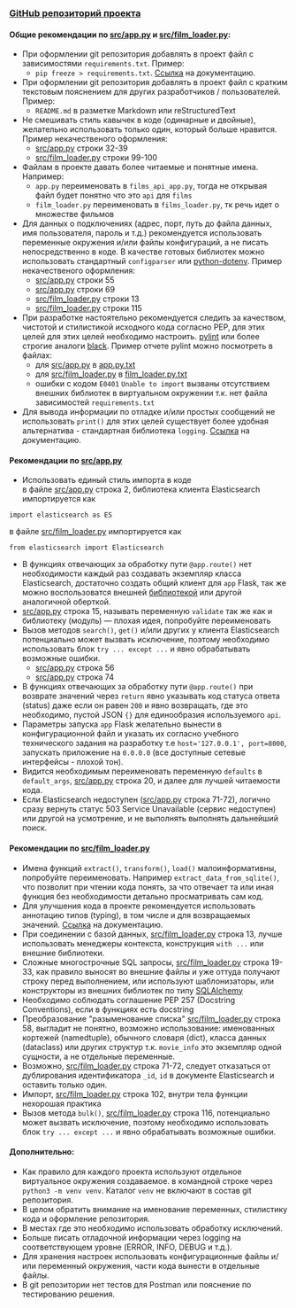 ### [GitHub репозиторий проекта](https://github.com/ProstoSawa/praktikum)

#### Общие рекомендации по [src/app.py](src/app.py) и [src/film_loader.py](src/film_loader.py):
- При оформлении git репозитория добавлять в проект файл с зависимостями `requirements.txt`. 
Пример: 
    - `pip freeze > requirements.txt`. [Ссылка](https://pip.pypa.io/en/stable/user_guide) на документацию.
- При оформлении git репозитория добавлять в проект файл с кратким текстовым пояснением 
для других разработчиков / пользователей. Пример: 
    - `README.md` в разметке Markdown или reStructuredText
- Не смешивать стиль кавычек в коде (одинарные и двойные), желательно использовать только один, который больше нравится. 
Пример некачественого оформления: 
    - [src/app.py](src/app.py#L32-L39) строки 32-39
    - [src/film_loader.py](src/film_loader.py#L99-L100) строки 99-100
- Файлам в проекте давать более читаемые и понятные имена. Например:
    - `app.py` переименовать в `films_api_app.py`, тогда не открывая файл будет понятно что это `api` для `films`
    - `film_loader.py` переименовать в `films_loader.py`,  тк речь идет о множестве фильмов
- Для данных о подключениях (адрес, порт, путь до файла данных, имя пользователя, пароль и т.д.) 
рекомендуется использовать переменные окружения и/или файлы конфигураций, а не писать непосредственно в коде. 
В качестве готовых библиотек можно использовать стандартный `configparser` 
или [python-dotenv](https://pypi.org/project/python-dotenv). 
Пример некачественого оформления:
    - [src/app.py](src/app.py#L55) строки 55
    - [src/app.py](src/app.py#L69) строки 69
    - [src/film_loader.py](src/film_loader.py#L13) строки 13
    - [src/film_loader.py](src/film_loader.py#L115) строки 115
- При разработке настоятельно рекомендуется следить за качеством, чистотой и стилистикой исходного кода 
согласно PEP, для этих целей для этих целей необходимо настроить. 
[pylint](https://www.pylint.org) или более строгие аналоги [black](https://github.com/psf/black).
Пример отчете pylint можно посмотреть в файлах:
    - для [src/app.py](src/app.py) в [app.py.txt](app.py.txt)
    - для [src/film_loader.py](src/film_loader.py) в [film_loader.py.txt](film_loader.py.txt)
    - ошибки с кодом `E0401` `Unable to import` вызваны отсутствием внешних библиотек в виртуальном окружении т.к. 
    нет файла зависимостей `requirements.txt`
- Для вывода информации по отладке и/или простых сообщений не использовать `print()` для этих целей существует более удобная 
альтернатива - стандартная библиотека `logging`. [Ссылка](https://docs.python.org/3/library/logging.html) на документацию.

#### Рекомендации по [src/app.py](src/app.py)
- Использовать единый стиль импорта в коде  
в файле [src/app.py](src/app.py#L2) строка 2, библиотека клиента Elasticsearch импортируется как
```text
import elasticsearch as ES
```
в файле [src/film_loader.py](src/film_loader.py#L4) импортируется как
```
from elasticsearch import Elasticsearch
```
- В функциях отвечающих за обработку пути `@app.route()` нет необходимости каждый раз создавать 
экземпляр класса Elasticsearch, достаточно создать общий клиент для `app` Flask, так же можно
воспользоватся внешней [библиотекой](https://github.com/CalthorpeAnalytics/flask-elasticsearch) или 
другой аналогичной оберткой.
- [src/app.py](src/app.py#L15) строка 15, называть переменную `validate` так же как и библиотеку (модуль) — плохая идея, 
попробуйте переименовать
- Вызов методов `search()`, `get()` и/или других у клиента Elasticsearch потенциально может вызвать исключение, 
поэтому необходимо использовать блок `try ... except ...` и явно обрабатывать возможные ошибки.
    - [src/app.py](src/app.py#L56) строка 56
    - [src/app.py](src/app.py#L74) строка 74
- В функциях отвечающих за обработку пути `@app.route()` при возврате значений через `return` явно 
указывать код статуса ответа (status) даже если он равен `200` и явно возвращать, где это необходимо, пустой JSON `{}` 
для единообразия используемого `api`.
- Параметры запуска `app` Flask желательно вынести в конфигурационной файл и указать их согласно 
учебного технического задания на разработку т.е  `host='127.0.0.1', port=8000`, запускать приложение на `0.0.0.0` 
(все доступные сетевые интерфейсы - плохой тон).
- Видится необходимым переименовать переменную `defaults` в `default_args`, [src/app.py](src/app.py#L20) строка 20,
и далее для лучшей читаемости кода.
- Если Elasticsearch недоступен ([src/app.py](src/app.py#L71-L72) строка 71-72), логично сразу вернуть 
статус 503 Service Unavailable (сервис недоступен) или другой на усмотрение, и не выполнять выполнять 
дальнейший поиск.

#### Рекомендации по [src/film_loader.py](src/film_loader.py)
- Имена функций `extract()`, `transform()`, `load()` малоинформативны, попробуйте переименовать. 
Например `extract_data_from_sqlite()`, что позволит при чтении кода понять, за что отвечает та или 
иная функция без необходимости детально просматривать сам код.
- Для улучшения кода в проекте рекомендуется использовать аннотацию типов (typing), в том числе и для 
возвращаемых значений. [Ссылка](https://docs.python.org/3/library/typing.html) на документацию.
- При соединении с базой данных, [src/film_loader.py](src/film_loader.py#L13) строка 13,  лучше использовать 
менеджеры контекста, конструкция `with ...` или внешние библиотеки.
- Сложные многострочные SQL запросы, [src/film_loader.py](src/film_loader.py#L19-L33) строка 19-33, как правило выносят 
во внешние файлы и уже оттуда получают строку перед выполнением, или используют шаблонизаторы, 
или конструкторы из внешних библиотек по типу [SQLAlchemy](https://www.sqlalchemy.org)   
- Необходимо соблюдать соглашение PEP 257 (Docstring Conventions), если в функциях есть docstring
- Преобразование "разыменование списка" [src/film_loader.py](src/film_loader.py#L58) строка 58, выгладит 
не понятно, возможно использование: именованных кортежей (namedtuple), обычного словаря (dict), 
класса данных (dataclass) или других структур т.к. `movie_info` это экземпляр 
одной сущности, а не отдельные переменные.
- Возможно, [src/film_loader.py](src/film_loader.py#L71-L72) строка 71-72, следует отказаться от дублирования 
идентификатора `_id`, `id` в документе Elasticsearch и оставить только один.
- Импорт, [src/film_loader.py](src/film_loader.py#L102) строка 102, внутри тела функции нехорошая практика
- Вызов метода `bulk()`, [src/film_loader.py](src/film_loader.py#L116) строка 116, потенциально может вызвать исключение, 
поэтому необходимо использовать блок `try ... except ...` и явно обрабатывать возможные ошибки.

#### Дополнительно:
 - Как правило для каждого проекта используют отдельное виртуальное окружения создаваемое. 
 в командной строке через `python3 -m venv venv`. Каталог `venv` не включают в состав git репозитория.
- В целом обратить внимание на именование переменных, стилистику кода и оформление репозитория.
- В местах где это необходимо использовать обработку исключений.
- Больше писать отладочной информации через logging на соответствующем уровне (ERROR, INFO, DEBUG и т.д.).
- Для хранения настроек использовать конфигурационные файлы и/или переменный окружения, части кода вынести в отдельные файлы.
- В  git репозитории нет тестов для Postman или пояснение по тестированию решения.

